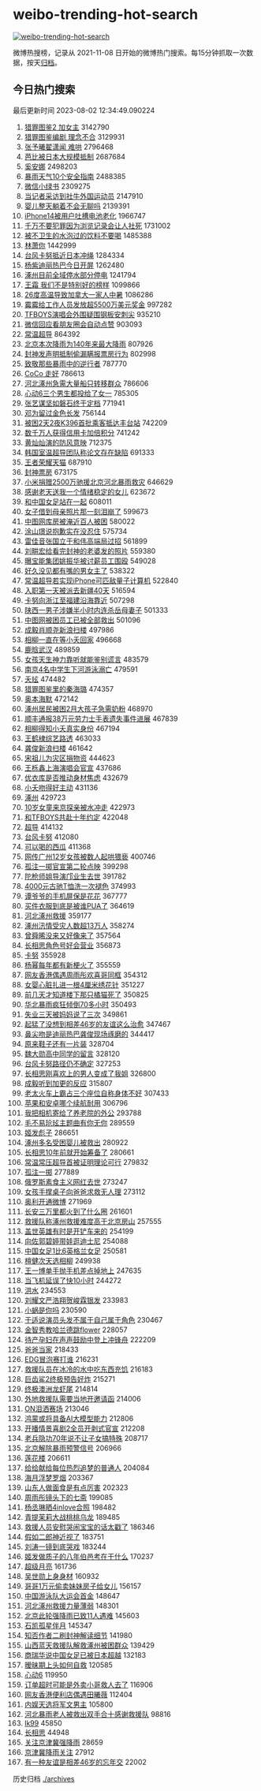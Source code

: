 # weibo-trending-hot-search

[![weibo-trending-hot-search](https://github.com/ameizi/weibo-trending-hot-search/actions/workflows/ci.yml/badge.svg)](https://github.com/ameizi/weibo-trending-hot-search/actions/workflows/ci.yml)

微博热搜榜，记录从 2021-11-08 日开始的微博热门搜索。每15分钟抓取一次数据，按天[归档](./archives)。

## 今日热门搜索

<!-- BEGIN --> 
最后更新时间 2023-08-02 12:34:49.090224 
1. [猎罪图鉴2 加女主](https://s.weibo.com/weibo?q=%E7%8C%8E%E7%BD%AA%E5%9B%BE%E9%89%B42%20%E5%8A%A0%E5%A5%B3%E4%B8%BB&t=31&band_rank=1&Refer=top) 3142790
1. [猎罪图鉴编剧 理念不合](https://s.weibo.com/weibo?q=%E7%8C%8E%E7%BD%AA%E5%9B%BE%E9%89%B4%E7%BC%96%E5%89%A7%20%E7%90%86%E5%BF%B5%E4%B8%8D%E5%90%88&t=31&band_rank=5&Refer=top) 3129931
1. [张予曦翟潇闻 难哄](https://s.weibo.com/weibo?q=%E5%BC%A0%E4%BA%88%E6%9B%A6%E7%BF%9F%E6%BD%87%E9%97%BB%20%E9%9A%BE%E5%93%84&t=31&band_rank=10&Refer=top) 2796468
1. [芭比被日本大规模抵制](https://s.weibo.com/weibo?q=%23%E8%8A%AD%E6%AF%94%E8%A2%AB%E6%97%A5%E6%9C%AC%E5%A4%A7%E8%A7%84%E6%A8%A1%E6%8A%B5%E5%88%B6%23&t=31&band_rank=12&Refer=top) 2687684
1. [奚安娜](https://s.weibo.com/weibo?q=%E5%A5%9A%E5%AE%89%E5%A8%9C&t=31&band_rank=1&Refer=top) 2498203
1. [暴雨天气10个安全指南](https://s.weibo.com/weibo?q=%23%E6%9A%B4%E9%9B%A8%E5%A4%A9%E6%B0%9410%E4%B8%AA%E5%AE%89%E5%85%A8%E6%8C%87%E5%8D%97%23&t=31&band_rank=3&Refer=top) 2488385
1. [微信小绿书](https://s.weibo.com/weibo?q=%E5%BE%AE%E4%BF%A1%E5%B0%8F%E7%BB%BF%E4%B9%A6&t=31&band_rank=36&Refer=top) 2309275
1. [当记者采访到社牛外国运动员](https://s.weibo.com/weibo?q=%23%E5%BD%93%E8%AE%B0%E8%80%85%E9%87%87%E8%AE%BF%E5%88%B0%E7%A4%BE%E7%89%9B%E5%A4%96%E5%9B%BD%E8%BF%90%E5%8A%A8%E5%91%98%23&t=31&band_rank=3&Refer=top) 2147910
1. [婴儿整天躺着不会无聊吗](https://s.weibo.com/weibo?q=%23%E5%A9%B4%E5%84%BF%E6%95%B4%E5%A4%A9%E8%BA%BA%E7%9D%80%E4%B8%8D%E4%BC%9A%E6%97%A0%E8%81%8A%E5%90%97%23&t=31&band_rank=12&Refer=top) 2139391
1. [iPhone14被用户吐槽电池老化](https://s.weibo.com/weibo?q=%23iPhone14%E8%A2%AB%E7%94%A8%E6%88%B7%E5%90%90%E6%A7%BD%E7%94%B5%E6%B1%A0%E8%80%81%E5%8C%96%23&t=31&band_rank=31&Refer=top) 1966747
1. [千万不要犯罪因为浏览记录会让人社死](https://s.weibo.com/weibo?q=%23%E5%8D%83%E4%B8%87%E4%B8%8D%E8%A6%81%E7%8A%AF%E7%BD%AA%E5%9B%A0%E4%B8%BA%E6%B5%8F%E8%A7%88%E8%AE%B0%E5%BD%95%E4%BC%9A%E8%AE%A9%E4%BA%BA%E7%A4%BE%E6%AD%BB%23&t=31&band_rank=33&Refer=top) 1731002
1. [被不卫生的水泡过的饮料不要喝](https://s.weibo.com/weibo?q=%E8%A2%AB%E4%B8%8D%E5%8D%AB%E7%94%9F%E7%9A%84%E6%B0%B4%E6%B3%A1%E8%BF%87%E7%9A%84%E9%A5%AE%E6%96%99%E4%B8%8D%E8%A6%81%E5%96%9D&t=31&band_rank=7&Refer=top) 1485388
1. [林萧你](https://s.weibo.com/weibo?q=%E6%9E%97%E8%90%A7%E4%BD%A0&t=31&band_rank=18&Refer=top) 1442999
1. [台风卡努抵近日本冲绳](https://s.weibo.com/weibo?q=%23%E5%8F%B0%E9%A3%8E%E5%8D%A1%E5%8A%AA%E6%8A%B5%E8%BF%91%E6%97%A5%E6%9C%AC%E5%86%B2%E7%BB%B3%23&t=31&band_rank=45&Refer=top) 1284334
1. [杨紫迪丽热巴今日开屏](https://s.weibo.com/weibo?q=%23%E6%9D%A8%E7%B4%AB%E8%BF%AA%E4%B8%BD%E7%83%AD%E5%B7%B4%E4%BB%8A%E6%97%A5%E5%BC%80%E5%B1%8F%23&t=31&band_rank=18&Refer=top) 1262480
1. [涿州目前全域停水部分停电](https://s.weibo.com/weibo?q=%23%E6%B6%BF%E5%B7%9E%E7%9B%AE%E5%89%8D%E5%85%A8%E5%9F%9F%E5%81%9C%E6%B0%B4%E9%83%A8%E5%88%86%E5%81%9C%E7%94%B5%23&t=31&band_rank=31&Refer=top) 1241794
1. [王霜 我们不是特别好的榜样](https://s.weibo.com/weibo?q=%E7%8E%8B%E9%9C%9C%20%E6%88%91%E4%BB%AC%E4%B8%8D%E6%98%AF%E7%89%B9%E5%88%AB%E5%A5%BD%E7%9A%84%E6%A6%9C%E6%A0%B7&t=31&band_rank=1&Refer=top) 1099866
1. [26度高温导致加拿大一家人中暑](https://s.weibo.com/weibo?q=26%E5%BA%A6%E9%AB%98%E6%B8%A9%E5%AF%BC%E8%87%B4%E5%8A%A0%E6%8B%BF%E5%A4%A7%E4%B8%80%E5%AE%B6%E4%BA%BA%E4%B8%AD%E6%9A%91&t=31&band_rank=31&Refer=top) 1086286
1. [霉霉给工作人员发放超5500万美元奖金](https://s.weibo.com/weibo?q=%23%E9%9C%89%E9%9C%89%E7%BB%99%E5%B7%A5%E4%BD%9C%E4%BA%BA%E5%91%98%E5%8F%91%E6%94%BE%E8%B6%855500%E4%B8%87%E7%BE%8E%E5%85%83%E5%A5%96%E9%87%91%23&t=31&band_rank=16&Refer=top) 997282
1. [TFBOYS演唱会外围疑围钢板安刺尖](https://s.weibo.com/weibo?q=%23TFBOYS%E6%BC%94%E5%94%B1%E4%BC%9A%E5%A4%96%E5%9B%B4%E7%96%91%E5%9B%B4%E9%92%A2%E6%9D%BF%E5%AE%89%E5%88%BA%E5%B0%96%23&t=31&band_rank=9&Refer=top) 935210
1. [微信回应看朋友圈会自动点赞](https://s.weibo.com/weibo?q=%23%E5%BE%AE%E4%BF%A1%E5%9B%9E%E5%BA%94%E7%9C%8B%E6%9C%8B%E5%8F%8B%E5%9C%88%E4%BC%9A%E8%87%AA%E5%8A%A8%E7%82%B9%E8%B5%9E%23&t=31&band_rank=35&Refer=top) 903093
1. [常温超导](https://s.weibo.com/weibo?q=%E5%B8%B8%E6%B8%A9%E8%B6%85%E5%AF%BC&t=31&band_rank=2&Refer=top) 864392
1. [北京本次降雨为140年来最大降雨](https://s.weibo.com/weibo?q=%23%E5%8C%97%E4%BA%AC%E6%9C%AC%E6%AC%A1%E9%99%8D%E9%9B%A8%E4%B8%BA140%E5%B9%B4%E6%9D%A5%E6%9C%80%E5%A4%A7%E9%99%8D%E9%9B%A8%23&t=31&band_rank=25&Refer=top) 807926
1. [封神发声明抵制偷漏瞒报票房行为](https://s.weibo.com/weibo?q=%23%E5%B0%81%E7%A5%9E%E5%8F%91%E5%A3%B0%E6%98%8E%E6%8A%B5%E5%88%B6%E5%81%B7%E6%BC%8F%E7%9E%92%E6%8A%A5%E7%A5%A8%E6%88%BF%E8%A1%8C%E4%B8%BA%23&t=31&band_rank=26&Refer=top) 802998
1. [致敬那些暴雨中的逆行者](https://s.weibo.com/weibo?q=%23%E8%87%B4%E6%95%AC%E9%82%A3%E4%BA%9B%E6%9A%B4%E9%9B%A8%E4%B8%AD%E7%9A%84%E9%80%86%E8%A1%8C%E8%80%85%23&t=31&band_rank=3&Refer=top) 787770
1. [CoCo 走好](https://s.weibo.com/weibo?q=CoCo%20%E8%B5%B0%E5%A5%BD&t=31&band_rank=4&Refer=top) 786613
1. [河北涿州急需大量船只转移群众](https://s.weibo.com/weibo?q=%23%E6%B2%B3%E5%8C%97%E6%B6%BF%E5%B7%9E%E6%80%A5%E9%9C%80%E5%A4%A7%E9%87%8F%E8%88%B9%E5%8F%AA%E8%BD%AC%E7%A7%BB%E7%BE%A4%E4%BC%97%23&t=31&band_rank=5&Refer=top) 786606
1. [心动6三个男生都投给了女一](https://s.weibo.com/weibo?q=%23%E5%BF%83%E5%8A%A86%E4%B8%89%E4%B8%AA%E7%94%B7%E7%94%9F%E9%83%BD%E6%8A%95%E7%BB%99%E4%BA%86%E5%A5%B3%E4%B8%80%23&t=31&band_rank=6&Refer=top) 785305
1. [张艺谋坚如磐石终于定档](https://s.weibo.com/weibo?q=%23%E5%BC%A0%E8%89%BA%E8%B0%8B%E5%9D%9A%E5%A6%82%E7%A3%90%E7%9F%B3%E7%BB%88%E4%BA%8E%E5%AE%9A%E6%A1%A3%23&t=31&band_rank=14&Refer=top) 771941
1. [邓为留过金色长发](https://s.weibo.com/weibo?q=%23%E9%82%93%E4%B8%BA%E7%95%99%E8%BF%87%E9%87%91%E8%89%B2%E9%95%BF%E5%8F%91%23&t=31&band_rank=22&Refer=top) 756144
1. [被困2天2夜K396首批乘客抵达丰台站](https://s.weibo.com/weibo?q=%23%E8%A2%AB%E5%9B%B02%E5%A4%A92%E5%A4%9CK396%E9%A6%96%E6%89%B9%E4%B9%98%E5%AE%A2%E6%8A%B5%E8%BE%BE%E4%B8%B0%E5%8F%B0%E7%AB%99%23&t=31&band_rank=32&Refer=top) 742209
1. [数千万人获得信用卡加倍积分](https://s.weibo.com/weibo?q=%23%E6%95%B0%E5%8D%83%E4%B8%87%E4%BA%BA%E8%8E%B7%E5%BE%97%E4%BF%A1%E7%94%A8%E5%8D%A1%E5%8A%A0%E5%80%8D%E7%A7%AF%E5%88%86%23&t=31&band_rank=15&Refer=top) 741242
1. [黄灿灿演的防风意映](https://s.weibo.com/weibo?q=%E9%BB%84%E7%81%BF%E7%81%BF%E6%BC%94%E7%9A%84%E9%98%B2%E9%A3%8E%E6%84%8F%E6%98%A0&t=31&band_rank=7&Refer=top) 712375
1. [韩国室温超导团队称论文存在缺陷](https://s.weibo.com/weibo?q=%23%E9%9F%A9%E5%9B%BD%E5%AE%A4%E6%B8%A9%E8%B6%85%E5%AF%BC%E5%9B%A2%E9%98%9F%E7%A7%B0%E8%AE%BA%E6%96%87%E5%AD%98%E5%9C%A8%E7%BC%BA%E9%99%B7%23&t=31&band_rank=8&Refer=top) 691333
1. [王者荣耀天猫](https://s.weibo.com/weibo?q=%23%E7%8E%8B%E8%80%85%E8%8D%A3%E8%80%80%E5%A4%A9%E7%8C%AB%23&t=31&band_rank=15&Refer=top) 687910
1. [封神票房](https://s.weibo.com/weibo?q=%E5%B0%81%E7%A5%9E%E7%A5%A8%E6%88%BF&t=31&band_rank=15&Refer=top) 673175
1. [小米捐赠2500万驰援北京河北暴雨救灾](https://s.weibo.com/weibo?q=%23%E5%B0%8F%E7%B1%B3%E6%8D%90%E8%B5%A02500%E4%B8%87%E9%A9%B0%E6%8F%B4%E5%8C%97%E4%BA%AC%E6%B2%B3%E5%8C%97%E6%9A%B4%E9%9B%A8%E6%95%91%E7%81%BE%23&t=31&band_rank=18&Refer=top) 646629
1. [感谢老天送我一个情绪稳定的女儿](https://s.weibo.com/weibo?q=%E6%84%9F%E8%B0%A2%E8%80%81%E5%A4%A9%E9%80%81%E6%88%91%E4%B8%80%E4%B8%AA%E6%83%85%E7%BB%AA%E7%A8%B3%E5%AE%9A%E7%9A%84%E5%A5%B3%E5%84%BF&t=31&band_rank=12&Refer=top) 623672
1. [和中国女足站在一起](https://s.weibo.com/weibo?q=%23%E5%92%8C%E4%B8%AD%E5%9B%BD%E5%A5%B3%E8%B6%B3%E7%AB%99%E5%9C%A8%E4%B8%80%E8%B5%B7%23&t=31&band_rank=15&Refer=top) 608011
1. [女子借到母亲照片那一刻泪崩了](https://s.weibo.com/weibo?q=%23%E5%A5%B3%E5%AD%90%E5%80%9F%E5%88%B0%E6%AF%8D%E4%BA%B2%E7%85%A7%E7%89%87%E9%82%A3%E4%B8%80%E5%88%BB%E6%B3%AA%E5%B4%A9%E4%BA%86%23&t=31&band_rank=42&Refer=top) 599673
1. [中图网库房被淹近百人被困](https://s.weibo.com/weibo?q=%E4%B8%AD%E5%9B%BE%E7%BD%91%E5%BA%93%E6%88%BF%E8%A2%AB%E6%B7%B9%E8%BF%91%E7%99%BE%E4%BA%BA%E8%A2%AB%E5%9B%B0&t=31&band_rank=8&Refer=top) 580022
1. [涂山璟说抱歉实在没忍住](https://s.weibo.com/weibo?q=%23%E6%B6%82%E5%B1%B1%E7%92%9F%E8%AF%B4%E6%8A%B1%E6%AD%89%E5%AE%9E%E5%9C%A8%E6%B2%A1%E5%BF%8D%E4%BD%8F%23&t=31&band_rank=9&Refer=top) 575734
1. [雷佳音张国立于和伟高端局过招](https://s.weibo.com/weibo?q=%23%E9%9B%B7%E4%BD%B3%E9%9F%B3%E5%BC%A0%E5%9B%BD%E7%AB%8B%E4%BA%8E%E5%92%8C%E4%BC%9F%E9%AB%98%E7%AB%AF%E5%B1%80%E8%BF%87%E6%8B%9B%23&t=31&band_rank=23&Refer=top) 561899
1. [刘畊宏给看完封神的老婆发的照片](https://s.weibo.com/weibo?q=%23%E5%88%98%E7%95%8A%E5%AE%8F%E7%BB%99%E7%9C%8B%E5%AE%8C%E5%B0%81%E7%A5%9E%E7%9A%84%E8%80%81%E5%A9%86%E5%8F%91%E7%9A%84%E7%85%A7%E7%89%87%23&t=31&band_rank=10&Refer=top) 559380
1. [曝宝能集团姚振华被讨薪员工围殴](https://s.weibo.com/weibo?q=%23%E6%9B%9D%E5%AE%9D%E8%83%BD%E9%9B%86%E5%9B%A2%E5%A7%9A%E6%8C%AF%E5%8D%8E%E8%A2%AB%E8%AE%A8%E8%96%AA%E5%91%98%E5%B7%A5%E5%9B%B4%E6%AE%B4%23&t=31&band_rank=11&Refer=top) 549028
1. [好久没见都有嘴的男女主了](https://s.weibo.com/weibo?q=%23%E5%A5%BD%E4%B9%85%E6%B2%A1%E8%A7%81%E9%83%BD%E6%9C%89%E5%98%B4%E7%9A%84%E7%94%B7%E5%A5%B3%E4%B8%BB%E4%BA%86%23&t=31&band_rank=44&Refer=top) 538322
1. [常温超导若实现iPhone可匹敌量子计算机](https://s.weibo.com/weibo?q=%23%E5%B8%B8%E6%B8%A9%E8%B6%85%E5%AF%BC%E8%8B%A5%E5%AE%9E%E7%8E%B0iPhone%E5%8F%AF%E5%8C%B9%E6%95%8C%E9%87%8F%E5%AD%90%E8%AE%A1%E7%AE%97%E6%9C%BA%23&t=31&band_rank=11&Refer=top) 522840
1. [入职第一天被派去新疆40天](https://s.weibo.com/weibo?q=%23%E5%85%A5%E8%81%8C%E7%AC%AC%E4%B8%80%E5%A4%A9%E8%A2%AB%E6%B4%BE%E5%8E%BB%E6%96%B0%E7%96%8640%E5%A4%A9%23&t=31&band_rank=25&Refer=top) 516594
1. [卡努向浙江至福建沿海靠近](https://s.weibo.com/weibo?q=%23%E5%8D%A1%E5%8A%AA%E5%90%91%E6%B5%99%E6%B1%9F%E8%87%B3%E7%A6%8F%E5%BB%BA%E6%B2%BF%E6%B5%B7%E9%9D%A0%E8%BF%91%23&t=31&band_rank=12&Refer=top) 507298
1. [陕西一男子涉嫌半小时内连杀岳母妻子](https://s.weibo.com/weibo?q=%23%E9%99%95%E8%A5%BF%E4%B8%80%E7%94%B7%E5%AD%90%E6%B6%89%E5%AB%8C%E5%8D%8A%E5%B0%8F%E6%97%B6%E5%86%85%E8%BF%9E%E6%9D%80%E5%B2%B3%E6%AF%8D%E5%A6%BB%E5%AD%90%23&t=31&band_rank=30&Refer=top) 501333
1. [中图网被困员工已被全部救出](https://s.weibo.com/weibo?q=%23%E4%B8%AD%E5%9B%BE%E7%BD%91%E8%A2%AB%E5%9B%B0%E5%91%98%E5%B7%A5%E5%B7%B2%E8%A2%AB%E5%85%A8%E9%83%A8%E6%95%91%E5%87%BA%23&t=31&band_rank=25&Refer=top) 501096
1. [成毅肖顺尧新浪扫楼](https://s.weibo.com/weibo?q=%23%E6%88%90%E6%AF%85%E8%82%96%E9%A1%BA%E5%B0%A7%E6%96%B0%E6%B5%AA%E6%89%AB%E6%A5%BC%23&t=31&band_rank=40&Refer=top) 497986
1. [相柳一直在等小夭回家](https://s.weibo.com/weibo?q=%23%E7%9B%B8%E6%9F%B3%E4%B8%80%E7%9B%B4%E5%9C%A8%E7%AD%89%E5%B0%8F%E5%A4%AD%E5%9B%9E%E5%AE%B6%23&t=31&band_rank=28&Refer=top) 496668
1. [鹿晗武汉](https://s.weibo.com/weibo?q=%23%E9%B9%BF%E6%99%97%E6%AD%A6%E6%B1%89%23&t=31&band_rank=26&Refer=top) 489859
1. [女孩天生神力靠听就能鉴别谎言](https://s.weibo.com/weibo?q=%E5%A5%B3%E5%AD%A9%E5%A4%A9%E7%94%9F%E7%A5%9E%E5%8A%9B%E9%9D%A0%E5%90%AC%E5%B0%B1%E8%83%BD%E9%89%B4%E5%88%AB%E8%B0%8E%E8%A8%80&t=31&band_rank=15&Refer=top) 483579
1. [南京4名中学生下河游泳溺亡](https://s.weibo.com/weibo?q=%23%E5%8D%97%E4%BA%AC4%E5%90%8D%E4%B8%AD%E5%AD%A6%E7%94%9F%E4%B8%8B%E6%B2%B3%E6%B8%B8%E6%B3%B3%E6%BA%BA%E4%BA%A1%23&t=31&band_rank=42&Refer=top) 479591
1. [夭玹](https://s.weibo.com/weibo?q=%E5%A4%AD%E7%8E%B9&t=31&band_rank=13&Refer=top) 474482
1. [猎罪图鉴里的秦海璐](https://s.weibo.com/weibo?q=%23%E7%8C%8E%E7%BD%AA%E5%9B%BE%E9%89%B4%E9%87%8C%E7%9A%84%E7%A7%A6%E6%B5%B7%E7%92%90%23&t=31&band_rank=27&Refer=top) 474357
1. [奥本海默](https://s.weibo.com/weibo?q=%E5%A5%A5%E6%9C%AC%E6%B5%B7%E9%BB%98&t=31&band_rank=14&Refer=top) 472142
1. [涿州居民被困2月大孩子急需奶粉](https://s.weibo.com/weibo?q=%23%E6%B6%BF%E5%B7%9E%E5%B1%85%E6%B0%91%E8%A2%AB%E5%9B%B02%E6%9C%88%E5%A4%A7%E5%AD%A9%E5%AD%90%E6%80%A5%E9%9C%80%E5%A5%B6%E7%B2%89%23&t=31&band_rank=32&Refer=top) 468970
1. [顺丰通报38万元劳力士手表遗失事件进展](https://s.weibo.com/weibo?q=%23%E9%A1%BA%E4%B8%B0%E9%80%9A%E6%8A%A538%E4%B8%87%E5%85%83%E5%8A%B3%E5%8A%9B%E5%A3%AB%E6%89%8B%E8%A1%A8%E9%81%97%E5%A4%B1%E4%BA%8B%E4%BB%B6%E8%BF%9B%E5%B1%95%23&t=31&band_rank=13&Refer=top) 467839
1. [相柳得知小夭真实身份](https://s.weibo.com/weibo?q=%23%E7%9B%B8%E6%9F%B3%E5%BE%97%E7%9F%A5%E5%B0%8F%E5%A4%AD%E7%9C%9F%E5%AE%9E%E8%BA%AB%E4%BB%BD%23&t=31&band_rank=14&Refer=top) 467194
1. [王鹤棣综艺路透](https://s.weibo.com/weibo?q=%E7%8E%8B%E9%B9%A4%E6%A3%A3%E7%BB%BC%E8%89%BA%E8%B7%AF%E9%80%8F&t=31&band_rank=16&Refer=top) 463033
1. [龚俊新浪扫楼](https://s.weibo.com/weibo?q=%23%E9%BE%9A%E4%BF%8A%E6%96%B0%E6%B5%AA%E6%89%AB%E6%A5%BC%23&t=31&band_rank=50&Refer=top) 461642
1. [宋祖儿为灾区捐物资](https://s.weibo.com/weibo?q=%23%E5%AE%8B%E7%A5%96%E5%84%BF%E4%B8%BA%E7%81%BE%E5%8C%BA%E6%8D%90%E7%89%A9%E8%B5%84%23&t=31&band_rank=29&Refer=top) 444623
1. [王栎鑫上海演唱会官宣](https://s.weibo.com/weibo?q=%23%E7%8E%8B%E6%A0%8E%E9%91%AB%E4%B8%8A%E6%B5%B7%E6%BC%94%E5%94%B1%E4%BC%9A%E5%AE%98%E5%AE%A3%23&t=31&band_rank=28&Refer=top) 437686
1. [优衣库是否推动身材焦虑](https://s.weibo.com/weibo?q=%23%E4%BC%98%E8%A1%A3%E5%BA%93%E6%98%AF%E5%90%A6%E6%8E%A8%E5%8A%A8%E8%BA%AB%E6%9D%90%E7%84%A6%E8%99%91%23&t=31&band_rank=49&Refer=top) 432679
1. [小夭吻得好主动](https://s.weibo.com/weibo?q=%23%E5%B0%8F%E5%A4%AD%E5%90%BB%E5%BE%97%E5%A5%BD%E4%B8%BB%E5%8A%A8%23&t=31&band_rank=16&Refer=top) 431136
1. [涿州](https://s.weibo.com/weibo?q=%E6%B6%BF%E5%B7%9E&t=31&band_rank=17&Refer=top) 429723
1. [10岁女童来京探亲被水冲走](https://s.weibo.com/weibo?q=%2310%E5%B2%81%E5%A5%B3%E7%AB%A5%E6%9D%A5%E4%BA%AC%E6%8E%A2%E4%BA%B2%E8%A2%AB%E6%B0%B4%E5%86%B2%E8%B5%B0%23&t=31&band_rank=18&Refer=top) 422973
1. [和TFBOYS共赴十年约定](https://s.weibo.com/weibo?q=%23%E5%92%8CTFBOYS%E5%85%B1%E8%B5%B4%E5%8D%81%E5%B9%B4%E7%BA%A6%E5%AE%9A%23&t=31&band_rank=19&Refer=top) 422048
1. [超导](https://s.weibo.com/weibo?q=%E8%B6%85%E5%AF%BC&t=31&band_rank=30&Refer=top) 414132
1. [台风卡努](https://s.weibo.com/weibo?q=%E5%8F%B0%E9%A3%8E%E5%8D%A1%E5%8A%AA&t=31&band_rank=23&Refer=top) 412080
1. [可以喝的西瓜](https://s.weibo.com/weibo?q=%E5%8F%AF%E4%BB%A5%E5%96%9D%E7%9A%84%E8%A5%BF%E7%93%9C&t=31&band_rank=32&Refer=top) 411368
1. [网传广州12岁女孩被数人起哄猥亵](https://s.weibo.com/weibo?q=%23%E7%BD%91%E4%BC%A0%E5%B9%BF%E5%B7%9E12%E5%B2%81%E5%A5%B3%E5%AD%A9%E8%A2%AB%E6%95%B0%E4%BA%BA%E8%B5%B7%E5%93%84%E7%8C%A5%E4%BA%B5%23&t=31&band_rank=25&Refer=top) 400746
1. [孤注一掷官宣第二轮点映](https://s.weibo.com/weibo?q=%23%E5%AD%A4%E6%B3%A8%E4%B8%80%E6%8E%B7%E5%AE%98%E5%AE%A3%E7%AC%AC%E4%BA%8C%E8%BD%AE%E7%82%B9%E6%98%A0%23&t=31&band_rank=28&Refer=top) 399298
1. [陀枪师姐导演邝业生去世](https://s.weibo.com/weibo?q=%23%E9%99%80%E6%9E%AA%E5%B8%88%E5%A7%90%E5%AF%BC%E6%BC%94%E9%82%9D%E4%B8%9A%E7%94%9F%E5%8E%BB%E4%B8%96%23&t=31&band_rank=18&Refer=top) 391782
1. [4000元古驰T恤洗一次褪色](https://s.weibo.com/weibo?q=%234000%E5%85%83%E5%8F%A4%E9%A9%B0T%E6%81%A4%E6%B4%97%E4%B8%80%E6%AC%A1%E8%A4%AA%E8%89%B2%23&t=31&band_rank=22&Refer=top) 374993
1. [谭爷爷的手机屏保是花花](https://s.weibo.com/weibo?q=%23%E8%B0%AD%E7%88%B7%E7%88%B7%E7%9A%84%E6%89%8B%E6%9C%BA%E5%B1%8F%E4%BF%9D%E6%98%AF%E8%8A%B1%E8%8A%B1%23&t=31&band_rank=31&Refer=top) 367777
1. [买件衣服到底是被谁PUA了](https://s.weibo.com/weibo?q=%23%E4%B9%B0%E4%BB%B6%E8%A1%A3%E6%9C%8D%E5%88%B0%E5%BA%95%E6%98%AF%E8%A2%AB%E8%B0%81PUA%E4%BA%86%23&t=31&band_rank=49&Refer=top) 364619
1. [河北涿州救援](https://s.weibo.com/weibo?q=%E6%B2%B3%E5%8C%97%E6%B6%BF%E5%B7%9E%E6%95%91%E6%8F%B4&t=31&band_rank=26&Refer=top) 359177
1. [涿州汛情受灾人数超13万人](https://s.weibo.com/weibo?q=%23%E6%B6%BF%E5%B7%9E%E6%B1%9B%E6%83%85%E5%8F%97%E7%81%BE%E4%BA%BA%E6%95%B0%E8%B6%8513%E4%B8%87%E4%BA%BA%23&t=31&band_rank=25&Refer=top) 358274
1. [曾舜晞没来又好像来了](https://s.weibo.com/weibo?q=%23%E6%9B%BE%E8%88%9C%E6%99%9E%E6%B2%A1%E6%9D%A5%E5%8F%88%E5%A5%BD%E5%83%8F%E6%9D%A5%E4%BA%86%23&t=31&band_rank=45&Refer=top) 357564
1. [长相思角色号好会营业](https://s.weibo.com/weibo?q=%23%E9%95%BF%E7%9B%B8%E6%80%9D%E8%A7%92%E8%89%B2%E5%8F%B7%E5%A5%BD%E4%BC%9A%E8%90%A5%E4%B8%9A%23&t=31&band_rank=24&Refer=top) 356873
1. [卡努](https://s.weibo.com/weibo?q=%E5%8D%A1%E5%8A%AA&t=31&band_rank=20&Refer=top) 355928
1. [杨幂每年都有新梗火了](https://s.weibo.com/weibo?q=%23%E6%9D%A8%E5%B9%82%E6%AF%8F%E5%B9%B4%E9%83%BD%E6%9C%89%E6%96%B0%E6%A2%97%E7%81%AB%E4%BA%86%23&t=31&band_rank=22&Refer=top) 355559
1. [网友香港偶遇周雨彤欢喜哥同框](https://s.weibo.com/weibo?q=%23%E7%BD%91%E5%8F%8B%E9%A6%99%E6%B8%AF%E5%81%B6%E9%81%87%E5%91%A8%E9%9B%A8%E5%BD%A4%E6%AC%A2%E5%96%9C%E5%93%A5%E5%90%8C%E6%A1%86%23&t=31&band_rank=36&Refer=top) 354312
1. [女婴心脏扎进一根4厘米绣花针](https://s.weibo.com/weibo?q=%23%E5%A5%B3%E5%A9%B4%E5%BF%83%E8%84%8F%E6%89%8E%E8%BF%9B%E4%B8%80%E6%A0%B94%E5%8E%98%E7%B1%B3%E7%BB%A3%E8%8A%B1%E9%92%88%23&t=31&band_rank=21&Refer=top) 351227
1. [前几天才知道楼下那只橘猫死了](https://s.weibo.com/weibo?q=%E5%89%8D%E5%87%A0%E5%A4%A9%E6%89%8D%E7%9F%A5%E9%81%93%E6%A5%BC%E4%B8%8B%E9%82%A3%E5%8F%AA%E6%A9%98%E7%8C%AB%E6%AD%BB%E4%BA%86&t=31&band_rank=22&Refer=top) 350825
1. [华北暴雨疯狂倾倒70多小时](https://s.weibo.com/weibo?q=%23%E5%8D%8E%E5%8C%97%E6%9A%B4%E9%9B%A8%E7%96%AF%E7%8B%82%E5%80%BE%E5%80%9270%E5%A4%9A%E5%B0%8F%E6%97%B6%23&t=31&band_rank=34&Refer=top) 350493
1. [失业三天被妈妈说了三次](https://s.weibo.com/weibo?q=%23%E5%A4%B1%E4%B8%9A%E4%B8%89%E5%A4%A9%E8%A2%AB%E5%A6%88%E5%A6%88%E8%AF%B4%E4%BA%86%E4%B8%89%E6%AC%A1%23&t=31&band_rank=23&Refer=top) 349861
1. [起猛了没想到相差46岁的友谊这么治愈](https://s.weibo.com/weibo?q=%23%E8%B5%B7%E7%8C%9B%E4%BA%86%E6%B2%A1%E6%83%B3%E5%88%B0%E7%9B%B8%E5%B7%AE46%E5%B2%81%E7%9A%84%E5%8F%8B%E8%B0%8A%E8%BF%99%E4%B9%88%E6%B2%BB%E6%84%88%23&t=31&band_rank=30&Refer=top) 347467
1. [鼻尖吻是迪丽热巴龚俊现场琢磨的](https://s.weibo.com/weibo?q=%23%E9%BC%BB%E5%B0%96%E5%90%BB%E6%98%AF%E8%BF%AA%E4%B8%BD%E7%83%AD%E5%B7%B4%E9%BE%9A%E4%BF%8A%E7%8E%B0%E5%9C%BA%E7%90%A2%E7%A3%A8%E7%9A%84%23&t=31&band_rank=24&Refer=top) 344417
1. [原来鞋子还有一片装](https://s.weibo.com/weibo?q=%23%E5%8E%9F%E6%9D%A5%E9%9E%8B%E5%AD%90%E8%BF%98%E6%9C%89%E4%B8%80%E7%89%87%E8%A3%85%23&t=31&band_rank=32&Refer=top) 328704
1. [魏大勋高中同学的留言](https://s.weibo.com/weibo?q=%23%E9%AD%8F%E5%A4%A7%E5%8B%8B%E9%AB%98%E4%B8%AD%E5%90%8C%E5%AD%A6%E7%9A%84%E7%95%99%E8%A8%80%23&t=31&band_rank=25&Refer=top) 328120
1. [台风卡努路径仍不确定](https://s.weibo.com/weibo?q=%23%E5%8F%B0%E9%A3%8E%E5%8D%A1%E5%8A%AA%E8%B7%AF%E5%BE%84%E4%BB%8D%E4%B8%8D%E7%A1%AE%E5%AE%9A%23&t=31&band_rank=46&Refer=top) 327253
1. [长相思刚喜欢上的男人变成了我姐](https://s.weibo.com/weibo?q=%23%E9%95%BF%E7%9B%B8%E6%80%9D%E5%88%9A%E5%96%9C%E6%AC%A2%E4%B8%8A%E7%9A%84%E7%94%B7%E4%BA%BA%E5%8F%98%E6%88%90%E4%BA%86%E6%88%91%E5%A7%90%23&t=31&band_rank=26&Refer=top) 326800
1. [成毅听到加更的反应](https://s.weibo.com/weibo?q=%23%E6%88%90%E6%AF%85%E5%90%AC%E5%88%B0%E5%8A%A0%E6%9B%B4%E7%9A%84%E5%8F%8D%E5%BA%94%23&t=31&band_rank=40&Refer=top) 315807
1. [老太火车上霸占三个座位自称身体不好](https://s.weibo.com/weibo?q=%23%E8%80%81%E5%A4%AA%E7%81%AB%E8%BD%A6%E4%B8%8A%E9%9C%B8%E5%8D%A0%E4%B8%89%E4%B8%AA%E5%BA%A7%E4%BD%8D%E8%87%AA%E7%A7%B0%E8%BA%AB%E4%BD%93%E4%B8%8D%E5%A5%BD%23&t=31&band_rank=29&Refer=top) 307433
1. [苹果和安卓哪个续航耐用](https://s.weibo.com/weibo?q=%23%E8%8B%B9%E6%9E%9C%E5%92%8C%E5%AE%89%E5%8D%93%E5%93%AA%E4%B8%AA%E7%BB%AD%E8%88%AA%E8%80%90%E7%94%A8%23&t=31&band_rank=46&Refer=top) 306796
1. [我把相机寄给了养老院的外公](https://s.weibo.com/weibo?q=%23%E6%88%91%E6%8A%8A%E7%9B%B8%E6%9C%BA%E5%AF%84%E7%BB%99%E4%BA%86%E5%85%BB%E8%80%81%E9%99%A2%E7%9A%84%E5%A4%96%E5%85%AC%23&t=31&band_rank=45&Refer=top) 293788
1. [毛不易玱玹主题曲有你无你](https://s.weibo.com/weibo?q=%23%E6%AF%9B%E4%B8%8D%E6%98%93%E7%8E%B1%E7%8E%B9%E4%B8%BB%E9%A2%98%E6%9B%B2%E6%9C%89%E4%BD%A0%E6%97%A0%E4%BD%A0%23&t=31&band_rank=38&Refer=top) 289559
1. [姬发彪子](https://s.weibo.com/weibo?q=%E5%A7%AC%E5%8F%91%E5%BD%AA%E5%AD%90&t=31&band_rank=27&Refer=top) 286651
1. [涿州多名受困婴儿被救出](https://s.weibo.com/weibo?q=%23%E6%B6%BF%E5%B7%9E%E5%A4%9A%E5%90%8D%E5%8F%97%E5%9B%B0%E5%A9%B4%E5%84%BF%E8%A2%AB%E6%95%91%E5%87%BA%23&t=31&band_rank=40&Refer=top) 280922
1. [长相思10年前就开始筹备了](https://s.weibo.com/weibo?q=%23%E9%95%BF%E7%9B%B8%E6%80%9D10%E5%B9%B4%E5%89%8D%E5%B0%B1%E5%BC%80%E5%A7%8B%E7%AD%B9%E5%A4%87%E4%BA%86%23&t=31&band_rank=25&Refer=top) 280661
1. [常温常压超导首被证明理论可行](https://s.weibo.com/weibo?q=%23%E5%B8%B8%E6%B8%A9%E5%B8%B8%E5%8E%8B%E8%B6%85%E5%AF%BC%E9%A6%96%E8%A2%AB%E8%AF%81%E6%98%8E%E7%90%86%E8%AE%BA%E5%8F%AF%E8%A1%8C%23&t=31&band_rank=48&Refer=top) 279832
1. [孤注一掷](https://s.weibo.com/weibo?q=%E5%AD%A4%E6%B3%A8%E4%B8%80%E6%8E%B7&t=31&band_rank=42&Refer=top) 277889
1. [俄罗斯素食主义网红去世](https://s.weibo.com/weibo?q=%23%E4%BF%84%E7%BD%97%E6%96%AF%E7%B4%A0%E9%A3%9F%E4%B8%BB%E4%B9%89%E7%BD%91%E7%BA%A2%E5%8E%BB%E4%B8%96%23&t=31&band_rank=28&Refer=top) 273247
1. [女孩手撑桌子向爸爸求救无人理](https://s.weibo.com/weibo?q=%23%E5%A5%B3%E5%AD%A9%E6%89%8B%E6%92%91%E6%A1%8C%E5%AD%90%E5%90%91%E7%88%B8%E7%88%B8%E6%B1%82%E6%95%91%E6%97%A0%E4%BA%BA%E7%90%86%23&t=31&band_rank=42&Refer=top) 273112
1. [奥利开通微博](https://s.weibo.com/weibo?q=%23%E5%A5%A5%E5%88%A9%E5%BC%80%E9%80%9A%E5%BE%AE%E5%8D%9A%23&t=31&band_rank=29&Refer=top) 271969
1. [长安三万里都火到了什么圈](https://s.weibo.com/weibo?q=%23%E9%95%BF%E5%AE%89%E4%B8%89%E4%B8%87%E9%87%8C%E9%83%BD%E7%81%AB%E5%88%B0%E4%BA%86%E4%BB%80%E4%B9%88%E5%9C%88%23&t=31&band_rank=47&Refer=top) 261601
1. [救援队称涿州救援难度高于北京房山](https://s.weibo.com/weibo?q=%23%E6%95%91%E6%8F%B4%E9%98%9F%E7%A7%B0%E6%B6%BF%E5%B7%9E%E6%95%91%E6%8F%B4%E9%9A%BE%E5%BA%A6%E9%AB%98%E4%BA%8E%E5%8C%97%E4%BA%AC%E6%88%BF%E5%B1%B1%23&t=31&band_rank=48&Refer=top) 257555
1. [盖世英雄有时是开铲车来的](https://s.weibo.com/weibo?q=%23%E7%9B%96%E4%B8%96%E8%8B%B1%E9%9B%84%E6%9C%89%E6%97%B6%E6%98%AF%E5%BC%80%E9%93%B2%E8%BD%A6%E6%9D%A5%E7%9A%84%23&t=31&band_rank=38&Refer=top) 254199
1. [向佐郭碧婷带娃逛迪士尼](https://s.weibo.com/weibo?q=%23%E5%90%91%E4%BD%90%E9%83%AD%E7%A2%A7%E5%A9%B7%E5%B8%A6%E5%A8%83%E9%80%9B%E8%BF%AA%E5%A3%AB%E5%B0%BC%23&t=31&band_rank=32&Refer=top) 254088
1. [中国女足1比6英格兰女足](https://s.weibo.com/weibo?q=%23%E4%B8%AD%E5%9B%BD%E5%A5%B3%E8%B6%B31%E6%AF%946%E8%8B%B1%E6%A0%BC%E5%85%B0%E5%A5%B3%E8%B6%B3%23&t=31&band_rank=33&Refer=top) 250581
1. [檀健次天选相柳](https://s.weibo.com/weibo?q=%E6%AA%80%E5%81%A5%E6%AC%A1%E5%A4%A9%E9%80%89%E7%9B%B8%E6%9F%B3&t=31&band_rank=23&Refer=top) 249938
1. [王一博单手抛手机差点掉地上](https://s.weibo.com/weibo?q=%23%E7%8E%8B%E4%B8%80%E5%8D%9A%E5%8D%95%E6%89%8B%E6%8A%9B%E6%89%8B%E6%9C%BA%E5%B7%AE%E7%82%B9%E6%8E%89%E5%9C%B0%E4%B8%8A%23&t=31&band_rank=34&Refer=top) 247635
1. [当飞机延误了快10小时](https://s.weibo.com/weibo?q=%E5%BD%93%E9%A3%9E%E6%9C%BA%E5%BB%B6%E8%AF%AF%E4%BA%86%E5%BF%AB10%E5%B0%8F%E6%97%B6&t=31&band_rank=35&Refer=top) 244272
1. [洪水](https://s.weibo.com/weibo?q=%E6%B4%AA%E6%B0%B4&t=31&band_rank=32&Refer=top) 234553
1. [刘耀文严浩翔贺峻霖银发](https://s.weibo.com/weibo?q=%23%E5%88%98%E8%80%80%E6%96%87%E4%B8%A5%E6%B5%A9%E7%BF%94%E8%B4%BA%E5%B3%BB%E9%9C%96%E9%93%B6%E5%8F%91%23&t=31&band_rank=37&Refer=top) 233983
1. [小蜗是你吗](https://s.weibo.com/weibo?q=%E5%B0%8F%E8%9C%97%E6%98%AF%E4%BD%A0%E5%90%97&t=31&band_rank=37&Refer=top) 230590
1. [于适说演员头发不属于自己属于角色](https://s.weibo.com/weibo?q=%23%E4%BA%8E%E9%80%82%E8%AF%B4%E6%BC%94%E5%91%98%E5%A4%B4%E5%8F%91%E4%B8%8D%E5%B1%9E%E4%BA%8E%E8%87%AA%E5%B7%B1%E5%B1%9E%E4%BA%8E%E8%A7%92%E8%89%B2%23&t=31&band_rank=43&Refer=top) 230467
1. [金智秀教哈兰德跳flower](https://s.weibo.com/weibo?q=%23%E9%87%91%E6%99%BA%E7%A7%80%E6%95%99%E5%93%88%E5%85%B0%E5%BE%B7%E8%B7%B3flower%23&t=31&band_rank=42&Refer=top) 228057
1. [待产孕妇在声声鼓励中登上冲锋舟](https://s.weibo.com/weibo?q=%23%E5%BE%85%E4%BA%A7%E5%AD%95%E5%A6%87%E5%9C%A8%E5%A3%B0%E5%A3%B0%E9%BC%93%E5%8A%B1%E4%B8%AD%E7%99%BB%E4%B8%8A%E5%86%B2%E9%94%8B%E8%88%9F%23&t=31&band_rank=35&Refer=top) 222209
1. [爸爸当家](https://s.weibo.com/weibo?q=%E7%88%B8%E7%88%B8%E5%BD%93%E5%AE%B6&t=31&band_rank=36&Refer=top) 218433
1. [EDG冒泡赛打谁](https://s.weibo.com/weibo?q=%23EDG%E5%86%92%E6%B3%A1%E8%B5%9B%E6%89%93%E8%B0%81%23&t=31&band_rank=37&Refer=top) 216231
1. [救援队员在冰冷的水中吃东西充饥](https://s.weibo.com/weibo?q=%23%E6%95%91%E6%8F%B4%E9%98%9F%E5%91%98%E5%9C%A8%E5%86%B0%E5%86%B7%E7%9A%84%E6%B0%B4%E4%B8%AD%E5%90%83%E4%B8%9C%E8%A5%BF%E5%85%85%E9%A5%A5%23&t=31&band_rank=35&Refer=top) 216183
1. [巨齿鲨2终极预告好炸](https://s.weibo.com/weibo?q=%23%E5%B7%A8%E9%BD%BF%E9%B2%A82%E7%BB%88%E6%9E%81%E9%A2%84%E5%91%8A%E5%A5%BD%E7%82%B8%23&t=31&band_rank=44&Refer=top) 215271
1. [终极澳洲龙虾尾](https://s.weibo.com/weibo?q=%E7%BB%88%E6%9E%81%E6%BE%B3%E6%B4%B2%E9%BE%99%E8%99%BE%E5%B0%BE&t=31&band_rank=45&Refer=top) 214814
1. [外地救援队需要当地开邀请函](https://s.weibo.com/weibo?q=%23%E5%A4%96%E5%9C%B0%E6%95%91%E6%8F%B4%E9%98%9F%E9%9C%80%E8%A6%81%E5%BD%93%E5%9C%B0%E5%BC%80%E9%82%80%E8%AF%B7%E5%87%BD%23&t=31&band_rank=40&Refer=top) 214006
1. [ON泪洒赛场](https://s.weibo.com/weibo?q=%23ON%E6%B3%AA%E6%B4%92%E8%B5%9B%E5%9C%BA%23&t=31&band_rank=38&Refer=top) 213046
1. [鸿蒙或将具备AI大模型能力](https://s.weibo.com/weibo?q=%23%E9%B8%BF%E8%92%99%E6%88%96%E5%B0%86%E5%85%B7%E5%A4%87AI%E5%A4%A7%E6%A8%A1%E5%9E%8B%E8%83%BD%E5%8A%9B%23&t=31&band_rank=50&Refer=top) 212806
1. [开播情景喜剧2全员开剥式官宣](https://s.weibo.com/weibo?q=%23%E5%BC%80%E6%92%AD%E6%83%85%E6%99%AF%E5%96%9C%E5%89%A72%E5%85%A8%E5%91%98%E5%BC%80%E5%89%A5%E5%BC%8F%E5%AE%98%E5%AE%A3%23&t=31&band_rank=36&Refer=top) 212208
1. [老兵隐功70年说不让子女搞特殊](https://s.weibo.com/weibo?q=%23%E8%80%81%E5%85%B5%E9%9A%90%E5%8A%9F70%E5%B9%B4%E8%AF%B4%E4%B8%8D%E8%AE%A9%E5%AD%90%E5%A5%B3%E6%90%9E%E7%89%B9%E6%AE%8A%23&t=31&band_rank=42&Refer=top) 208717
1. [北京解除暴雨预警信号](https://s.weibo.com/weibo?q=%23%E5%8C%97%E4%BA%AC%E8%A7%A3%E9%99%A4%E6%9A%B4%E9%9B%A8%E9%A2%84%E8%AD%A6%E4%BF%A1%E5%8F%B7%23&t=31&band_rank=41&Refer=top) 206966
1. [莲花楼](https://s.weibo.com/weibo?q=%E8%8E%B2%E8%8A%B1%E6%A5%BC&t=31&band_rank=39&Refer=top) 206611
1. [给给献给每位热烈追梦的普通人](https://s.weibo.com/weibo?q=%23%E7%BB%99%E7%BB%99%E7%8C%AE%E7%BB%99%E6%AF%8F%E4%BD%8D%E7%83%AD%E7%83%88%E8%BF%BD%E6%A2%A6%E7%9A%84%E6%99%AE%E9%80%9A%E4%BA%BA%23&t=31&band_rank=43&Refer=top) 204084
1. [海月浮梦罗烟](https://s.weibo.com/weibo?q=%23%E6%B5%B7%E6%9C%88%E6%B5%AE%E6%A2%A6%E7%BD%97%E7%83%9F%23&t=31&band_rank=42&Refer=top) 203367
1. [山东人做面食是有点厉害](https://s.weibo.com/weibo?q=%23%E5%B1%B1%E4%B8%9C%E4%BA%BA%E5%81%9A%E9%9D%A2%E9%A3%9F%E6%98%AF%E6%9C%89%E7%82%B9%E5%8E%89%E5%AE%B3%23&t=31&band_rank=49&Refer=top) 202323
1. [周雨彤镜头下的七斋](https://s.weibo.com/weibo?q=%23%E5%91%A8%E9%9B%A8%E5%BD%A4%E9%95%9C%E5%A4%B4%E4%B8%8B%E7%9A%84%E4%B8%83%E6%96%8B%23&t=31&band_rank=43&Refer=top) 199085
1. [杨丞琳晒4inlove合照](https://s.weibo.com/weibo?q=%23%E6%9D%A8%E4%B8%9E%E7%90%B3%E6%99%924inlove%E5%90%88%E7%85%A7%23&t=31&band_rank=41&Refer=top) 198482
1. [青提茉莉大战桃桃乌龙](https://s.weibo.com/weibo?q=%E9%9D%92%E6%8F%90%E8%8C%89%E8%8E%89%E5%A4%A7%E6%88%98%E6%A1%83%E6%A1%83%E4%B9%8C%E9%BE%99&t=31&band_rank=50&Refer=top) 189485
1. [救援人员安慰哭闹宝宝的话太戳了](https://s.weibo.com/weibo?q=%23%E6%95%91%E6%8F%B4%E4%BA%BA%E5%91%98%E5%AE%89%E6%85%B0%E5%93%AD%E9%97%B9%E5%AE%9D%E5%AE%9D%E7%9A%84%E8%AF%9D%E5%A4%AA%E6%88%B3%E4%BA%86%23&t=31&band_rank=44&Refer=top) 186346
1. [假如二郎神近视了](https://s.weibo.com/weibo?q=%23%E5%81%87%E5%A6%82%E4%BA%8C%E9%83%8E%E7%A5%9E%E8%BF%91%E8%A7%86%E4%BA%86%23&t=31&band_rank=40&Refer=top) 183751
1. [刘涛一镜到底哭戏](https://s.weibo.com/weibo?q=%23%E5%88%98%E6%B6%9B%E4%B8%80%E9%95%9C%E5%88%B0%E5%BA%95%E5%93%AD%E6%88%8F%23&t=31&band_rank=50&Refer=top) 183244
1. [姬发做质子的八年伯邑考在干什么](https://s.weibo.com/weibo?q=%23%E5%A7%AC%E5%8F%91%E5%81%9A%E8%B4%A8%E5%AD%90%E7%9A%84%E5%85%AB%E5%B9%B4%E4%BC%AF%E9%82%91%E8%80%83%E5%9C%A8%E5%B9%B2%E4%BB%80%E4%B9%88%23&t=31&band_rank=43&Refer=top) 170237
1. [超级月亮](https://s.weibo.com/weibo?q=%E8%B6%85%E7%BA%A7%E6%9C%88%E4%BA%AE&t=31&band_rank=44&Refer=top) 161736
1. [吴世勋上身身材](https://s.weibo.com/weibo?q=%23%E5%90%B4%E4%B8%96%E5%8B%8B%E4%B8%8A%E8%BA%AB%E8%BA%AB%E6%9D%90%23&t=31&band_rank=45&Refer=top) 160932
1. [哥哥1万元偷卖妹妹房子给女儿](https://s.weibo.com/weibo?q=%23%E5%93%A5%E5%93%A51%E4%B8%87%E5%85%83%E5%81%B7%E5%8D%96%E5%A6%B9%E5%A6%B9%E6%88%BF%E5%AD%90%E7%BB%99%E5%A5%B3%E5%84%BF%23&t=31&band_rank=46&Refer=top) 156157
1. [中国游泳队大运会首金](https://s.weibo.com/weibo?q=%23%E4%B8%AD%E5%9B%BD%E6%B8%B8%E6%B3%B3%E9%98%9F%E5%A4%A7%E8%BF%90%E4%BC%9A%E9%A6%96%E9%87%91%23&t=31&band_rank=47&Refer=top) 148647
1. [河北涿州救援力量薄弱](https://s.weibo.com/weibo?q=%23%E6%B2%B3%E5%8C%97%E6%B6%BF%E5%B7%9E%E6%95%91%E6%8F%B4%E5%8A%9B%E9%87%8F%E8%96%84%E5%BC%B1%23&t=31&band_rank=41&Refer=top) 148301
1. [北京此轮强降雨已致11人遇难](https://s.weibo.com/weibo?q=%23%E5%8C%97%E4%BA%AC%E6%AD%A4%E8%BD%AE%E5%BC%BA%E9%99%8D%E9%9B%A8%E5%B7%B2%E8%87%B411%E4%BA%BA%E9%81%87%E9%9A%BE%23&t=31&band_rank=48&Refer=top) 145603
1. [石凯孤星伴月](https://s.weibo.com/weibo?q=%23%E7%9F%B3%E5%87%AF%E5%AD%A4%E6%98%9F%E4%BC%B4%E6%9C%88%23&t=31&band_rank=45&Refer=top) 145347
1. [知否作者二刷封神解读细节](https://s.weibo.com/weibo?q=%23%E7%9F%A5%E5%90%A6%E4%BD%9C%E8%80%85%E4%BA%8C%E5%88%B7%E5%B0%81%E7%A5%9E%E8%A7%A3%E8%AF%BB%E7%BB%86%E8%8A%82%23&t=31&band_rank=45&Refer=top) 141980
1. [山西蓝天救援队解救涿州被困群众](https://s.weibo.com/weibo?q=%23%E5%B1%B1%E8%A5%BF%E8%93%9D%E5%A4%A9%E6%95%91%E6%8F%B4%E9%98%9F%E8%A7%A3%E6%95%91%E6%B6%BF%E5%B7%9E%E8%A2%AB%E5%9B%B0%E7%BE%A4%E4%BC%97%23&t=31&band_rank=49&Refer=top) 139429
1. [商瑞华说中国女足已被日本超越](https://s.weibo.com/weibo?q=%23%E5%95%86%E7%91%9E%E5%8D%8E%E8%AF%B4%E4%B8%AD%E5%9B%BD%E5%A5%B3%E8%B6%B3%E5%B7%B2%E8%A2%AB%E6%97%A5%E6%9C%AC%E8%B6%85%E8%B6%8A%23&t=31&band_rank=49&Refer=top) 132183
1. [暧昧期上头如何自救](https://s.weibo.com/weibo?q=%E6%9A%A7%E6%98%A7%E6%9C%9F%E4%B8%8A%E5%A4%B4%E5%A6%82%E4%BD%95%E8%87%AA%E6%95%91&t=31&band_rank=48&Refer=top) 120585
1. [心动6](https://s.weibo.com/weibo?q=%E5%BF%83%E5%8A%A86&t=31&band_rank=50&Refer=top) 119950
1. [订单超时可能是外卖小哥救人去了](https://s.weibo.com/weibo?q=%23%E8%AE%A2%E5%8D%95%E8%B6%85%E6%97%B6%E5%8F%AF%E8%83%BD%E6%98%AF%E5%A4%96%E5%8D%96%E5%B0%8F%E5%93%A5%E6%95%91%E4%BA%BA%E5%8E%BB%E4%BA%86%23&t=31&band_rank=50&Refer=top) 116906
1. [网友香港便利店偶遇田曦薇](https://s.weibo.com/weibo?q=%23%E7%BD%91%E5%8F%8B%E9%A6%99%E6%B8%AF%E4%BE%BF%E5%88%A9%E5%BA%97%E5%81%B6%E9%81%87%E7%94%B0%E6%9B%A6%E8%96%87%23&t=31&band_rank=30&Refer=top) 112404
1. [内娱天选将军文男主](https://s.weibo.com/weibo?q=%23%E5%86%85%E5%A8%B1%E5%A4%A9%E9%80%89%E5%B0%86%E5%86%9B%E6%96%87%E7%94%B7%E4%B8%BB%23&t=31&band_rank=50&Refer=top) 105800
1. [河北暴雨老人被救出双手合十感谢救援队](https://s.weibo.com/weibo?q=%23%E6%B2%B3%E5%8C%97%E6%9A%B4%E9%9B%A8%E8%80%81%E4%BA%BA%E8%A2%AB%E6%95%91%E5%87%BA%E5%8F%8C%E6%89%8B%E5%90%88%E5%8D%81%E6%84%9F%E8%B0%A2%E6%95%91%E6%8F%B4%E9%98%9F%23&t=31&band_rank=48&Refer=top) 98816
1. [lk99](https://s.weibo.com/weibo?q=lk99&t=31&band_rank=50&Refer=top) 45850
1. [长相思](https://s.weibo.com/weibo?q=%E9%95%BF%E7%9B%B8%E6%80%9D&t=31&band_rank=50&Refer=top) 44948
1. [关注京津冀强降雨](https://s.weibo.com/weibo?q=%23%E5%85%B3%E6%B3%A8%E4%BA%AC%E6%B4%A5%E5%86%80%E5%BC%BA%E9%99%8D%E9%9B%A8%23&t=31&band_rank=47&Refer=top) 28659
1. [京津冀降雨关注](https://s.weibo.com/weibo?q=%23%E4%BA%AC%E6%B4%A5%E5%86%80%E9%99%8D%E9%9B%A8%E5%85%B3%E6%B3%A8%23&t=31&band_rank=45&Refer=top) 27912
1. [有一种友谊是相差46岁的忘年交](https://s.weibo.com/weibo?q=%23%E6%9C%89%E4%B8%80%E7%A7%8D%E5%8F%8B%E8%B0%8A%E6%98%AF%E7%9B%B8%E5%B7%AE46%E5%B2%81%E7%9A%84%E5%BF%98%E5%B9%B4%E4%BA%A4%23&t=31&band_rank=48&Refer=top) 22002
<!-- END -->

历史归档 [./archives](./archives)

